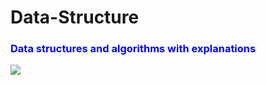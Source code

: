 # Data-Structure
<h3><font color='Blue',color='8'>Data structures and algorithms with explanations</font></h3>
<img src="https://s3.amazonaws.com/stackabuse/media/programming-interview-questions-2.gif">
